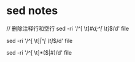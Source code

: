 # sed notes




// 删除注释行和空行
sed -ri '/^[ \t]*#d;^[ \t]*$/d' file

sed -ri '/^[ \t]*|^[ \t]*$/d' file

sed -ri '/^[ \t]*($|#)/d' file 






